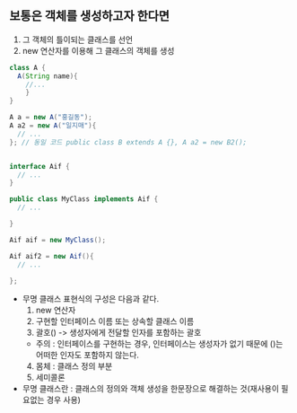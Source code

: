 ## 보통은 객체를 생성하고자 한다면
1. 그 객체의 틀이되는 클래스를 선언
2. new 연산자를 이용해 그 클래스의 객체를 생성

```JAVA
class A {
  A(String name){
    //... 
    }
}

A a = new A("홍길동");
A a2 = new A("일지매"){
  // ...
}; // 동일 코드 public class B extends A {}, A a2 = new B2();


interface Aif {
  // ...
}

public class MyClass implements Aif {
  // ...

}

Aif aif = new MyClass();

Aif aif2 = new Aif(){
  // ...

};

```

- 무명 클래스 표현식의 구성은 다음과 같다.
  1. new 연산자
  2. 구현할 인터페이스 이름 또는 상속할 클래스 이름
  3. 괄호() -> 생성자에게 전달할 인자를 포함하는 괄호
    - 주의 : 인터페이스를 구현하는 경우, 인터페이스는 생성자가 없기 때문에 ()는 어떠한 인자도 포함하지 않는다.
  4. 몸체 : 클래스 정의 부분
  5. 세미콜론
- 무명 클래스란 : 클래스의 정의와 객체 생성을 한문장으로 해결하는 것(재사용이 필요없는 경우 사용)